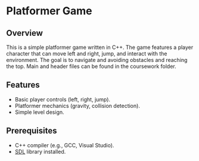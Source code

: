 # Platformer Game

## Overview
This is a simple platformer game written in C++. The game features a player character that can move left and right, jump, and interact with the environment. The goal is to navigate and avoiding obstacles and reaching the top. Main and header files can be found in the coursework folder.

## Features
- Basic player controls (left, right, jump).
- Platformer mechanics (gravity, collision detection).
- Simple level design.

## Prerequisites
- C++ compiler (e.g., GCC, Visual Studio).
- [SDL](https://www.libsdl.org/) library installed.
